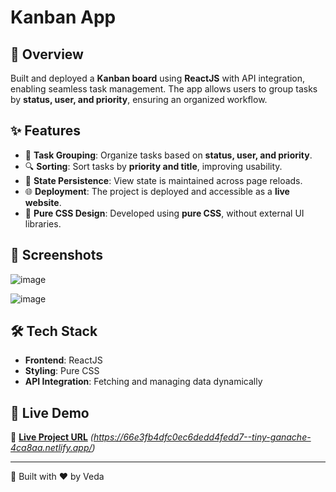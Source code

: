 # Kanban App

## 📌 Overview
Built and deployed a **Kanban board** using **ReactJS** with API integration, enabling seamless task management. The app allows users to group tasks by **status, user, and priority**, ensuring an organized workflow.

## ✨ Features
- 🚀 **Task Grouping**: Organize tasks based on **status, user, and priority**.
- 🔍 **Sorting**: Sort tasks by **priority and title**, improving usability.
- 🔄 **State Persistence**: View state is maintained across page reloads.
- 🌐 **Deployment**: The project is deployed and accessible as a **live website**.
- 🎨 **Pure CSS Design**: Developed using **pure CSS**, without external UI libraries.

## 📸 Screenshots
![image](https://github.com/user-attachments/assets/d20aa4fd-8ae1-4345-95b4-91b471296c1d)

![image](https://github.com/user-attachments/assets/77738ae6-cef2-4cb7-8ef7-43357c4d19d5)


## 🛠️ Tech Stack
- **Frontend**: ReactJS
- **Styling**: Pure CSS
- **API Integration**: Fetching and managing data dynamically

## 🚀 Live Demo
🔗 **[Live Project URL](#)** *(https://66e3fb4dfc0ec6dedd4fedd7--tiny-ganache-4ca8aa.netlify.app/)*


---
🚀 Built with ❤️ by Veda

